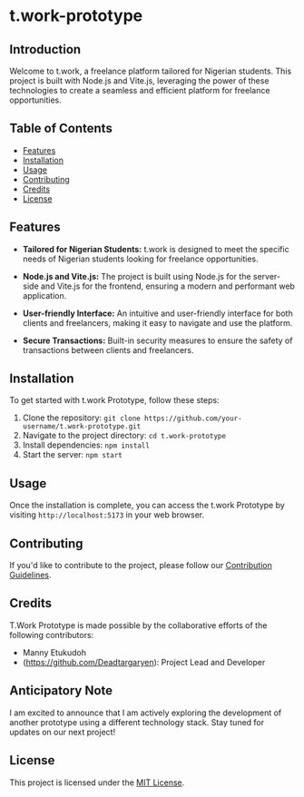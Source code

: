 # t.work-prototype

## Introduction

Welcome to t.work, a freelance platform tailored for Nigerian students. This project is built with Node.js and Vite.js, 
leveraging the power of these technologies to create a seamless and efficient platform for freelance opportunities.

## Table of Contents

- [Features](#features)
- [Installation](#installation)
- [Usage](#usage)
- [Contributing](#contributing)
- [Credits](#credits)
- [License](#license)

## Features

- **Tailored for Nigerian Students:** t.work is designed to meet the specific needs of Nigerian students looking for freelance opportunities.
  
- **Node.js and Vite.js:** The project is built using Node.js for the server-side and Vite.js for the frontend, ensuring a modern and performant web application.

- **User-friendly Interface:** An intuitive and user-friendly interface for both clients and freelancers, making it easy to navigate and use the platform.

- **Secure Transactions:** Built-in security measures to ensure the safety of transactions between clients and freelancers.

## Installation

To get started with t.work Prototype, follow these steps:

1. Clone the repository: `git clone https://github.com/your-username/t.work-prototype.git`
2. Navigate to the project directory: `cd t.work-prototype`
3. Install dependencies: `npm install`
4. Start the server: `npm start`

## Usage

Once the installation is complete, you can access the t.work Prototype by visiting `http://localhost:5173` in your web browser.

## Contributing

If you'd like to contribute to the project, please follow our [Contribution Guidelines](CONTRIBUTING.md).

## Credits

T.Work Prototype is made possible by the collaborative efforts of the following contributors:

- Manny Etukudoh
- (https://github.com/Deadtargaryen): Project Lead and Developer

## Anticipatory Note

I am excited to announce that I am actively exploring the development of another prototype using a different technology stack. Stay tuned for updates on our next project!

## License

This project is licensed under the [MIT License](LICENSE).


